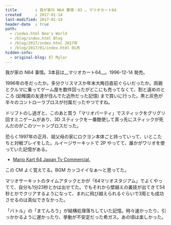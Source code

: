 ```yaml
---
title        : 我が家の N64 事情：03 … マリオカート64
created      : 2017-01-14
last-modified: 2017-01-14
header-date  : true
path:
  - /index.html Neo's World
  - /blog/index.html Blog
  - /blog/2017/index.html 2017年
  - /blog/2017/01/index.html 01月
hidden-info:
  - original-blog: El Mylar
---
```


我が家の N64 事情。3本目は__マリオカート64__。1996-12-14 発売。

1996年の冬だったか。多分クリスマスか年末大晦日直前ぐらいだったか。両親とクルマに乗ってゲーム屋を数件回ったがどこにも売ってなくて、割と遠めのところ (幼稚園の友達が住んでた近所だった記憶) まで買いに行った。黒と灰色が半々のコントローラブロスが付属だったやつですね。

ドリフトのし過ぎと、このあと買う「マリオパーティ」でスティックをグリグリ回すミニゲームがあり、3D スティックを一番酷使して真っ先にスティックが死んだのがこのツートンブロスだった。

恐らく1997年の正月、祖父母の家にロクヨン本体ごと持っていって、いとこたちと対戦プレイをした。ルイージサーキットで 2P やってて、誰かがワリオを使っていた記憶がある。

- [Mario Kart 64 Japan Tv Commercial.](https://youtube.com/watch?v=134B-G7NFCA)

この CM よく覚えてる。BGM カッコイイなぁ～と思ってた。

マリオサーキットのタイムアタックとかが「64マリオスタジアム」でよくやってて、自分も1分23秒とかは出せてた。でもそれから壁越えの裏技が出てきて54秒とかでクリアするようになって、まれに飛び越えられるぐらいで3周とも成功させるのは真似できなかった。

「バトル」の「まてんろう」が結構処理落ちしていた記憶。時々速かったり、引っかかるように遅かったり、挙動が不安定だった希ガス。あの頃は楽しかった。
